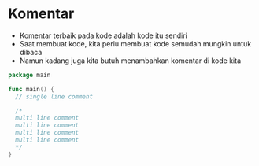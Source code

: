 # Komentar
- Komentar terbaik pada kode adalah kode itu sendiri
- Saat membuat kode, kita perlu membuat kode semudah mungkin untuk dibaca
- Namun kadang juga kita butuh menambahkan komentar di kode kita


```go
package main

func main() {
  // single line comment

  /*
  multi line comment
  multi line comment
  multi line comment
  multi line comment
  */
}

```
